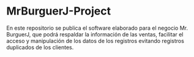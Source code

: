 # MrBurguerJ-Project
En este repositorio se publica el software elaborado para el negocio Mr. BurguerJ, que podrá respaldar la información de las ventas, facilitar el acceso y manipulación de los datos de los registros evitando registros duplicados de los clientes.
